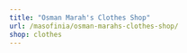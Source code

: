```yaml
---
title: "Osman Marah's Clothes Shop"
url: /masofinia/osman-marahs-clothes-shop/
shop: clothes
---
```

